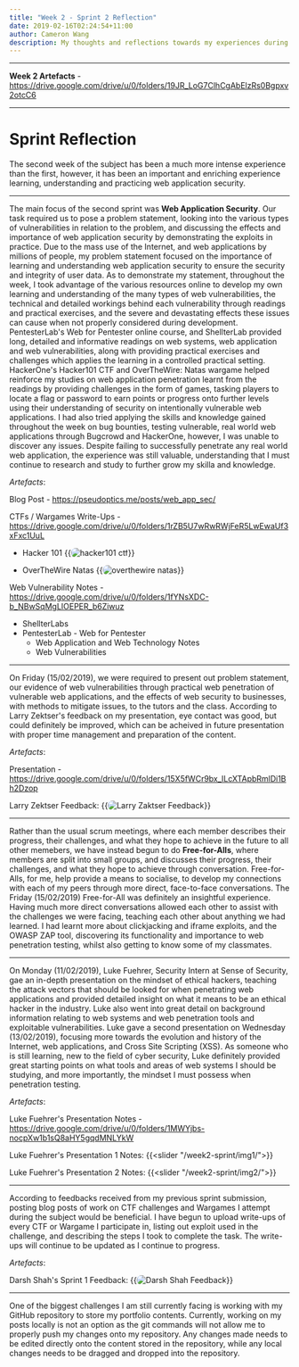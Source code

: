 ```yaml
---
title: "Week 2 - Sprint 2 Reflection"
date: 2019-02-16T02:24:54+11:00
author: Cameron Wang
description: My thoughts and reflections towards my experiences during the second week of the subject. 
---
```

---

**Week 2 Artefacts** - https://drive.google.com/drive/u/0/folders/19JR_LoG7ClhCgAbElzRs0Bgpxv2otcC6

---

# Sprint Reflection

The second week of the subject has been a much more intense experience than the first, however, it has been an important and enriching experience learning, understanding and practicing
web application security.

---

The main focus of the second sprint was **Web Application Security**. Our task required us to pose a problem statement, looking into the various types of vulnerabilities in relation to the problem, and discussing the effects and importance of web application security
by demonstrating the exploits in practice. Due to the mass use of the Internet, and web applications by millions of people, my problem statement focused on the importance of learning and understanding web application security to ensure the security
and integrity of user data. As to demonstrate my statement, throughout the week, I took advantage of the various resources online to develop my own learning and understanding of the many types of web vulnerabilities, the technical and detailed workings
behind each vulnerability through readings and practical exercises, and the severe and devastating effects these issues can cause when not properly considered during development. PentesterLab's Web for Pentester online course, and ShellterLab provided long,
detailed and informative readings on web systems, web application and web vulnerabilities, along with providing practical exercises and challenges which applies the learning in a controlled practical setting. HackerOne's Hacker101 CTF and OverTheWire: Natas wargame
helped reinforce my studies on web application penetration learnt from the readings by providing challenges in the form of games, tasking players to locate a flag or password to earn points or progress onto further levels using their understanding of security
on intentionally vulnerable web applications. I had also tried applying the skills and knowledge gained throughout the week on bug bounties, testing vulnerable, real world web applications through Bugcrowd and HackerOne, however, I was unable to discover any
issues. Despite failing to successfully penetrate any real world web application, the experience was still valuable, understanding that I must continue to research and study to further grow my skilla and knowledge.

*Artefacts*:

Blog Post - https://pseudoptics.me/posts/web_app_sec/

CTFs / Wargames Write-Ups - https://drive.google.com/drive/u/0/folders/1rZB5U7wRwRWjFeR5LwEwaUf3xFxc1UuL

- Hacker 101
{{<image src="/img/hacker101_ctf.jpg" alt="hacker101 ctf" position="center" style="border-radius: 8px;">}}
	
- OverTheWire Natas
{{<image src="/img/overthewire_natas.jpg" alt="overthewire natas" position="center" style="border-radius: 8px;">}}
	
Web Vulnerability Notes - https://drive.google.com/drive/u/0/folders/1fYNsXDC-b_NBwSqMgLIOEPER_b6Ziwuz

- ShellterLabs
- PentesterLab - Web for Pentester
	- Web Application and Web Technology Notes
	- Web Vulnerabilities
	
---

On Friday (15/02/2019), we were required to present out problem statement, our evidence of web vulnerabilities through practical web penetration of vulnerable web applications, and the effects of web security to businesses, with methods to mitigate issues, to the tutors
and the class. According to Larry Zektser's feedback on my presentation, eye contact was good, but could definitely be improved, which can be acheived in future presentation with proper time management and preparation of the content.

*Artefacts*:

Presentation - https://drive.google.com/drive/u/0/folders/15X5fWCr9bx_ILcXTApbRmlDi1Bh2Dzop

Larry Zektser Feedback:
{{<image src="/img/larry_feedback.jpg" alt="Larry Zaktser Feedback" position="center" style="border-radius: 8px;">}}

---

Rather than the usual scrum meetings, where each member describes their progress, their challenges, and what they hope to achieve in the future to all other memebers, we have instead begun to do **Free-for-Alls**, where members are split into small groups, and discusses
their progress, their challenges, and what they hope to achieve through conversation. Free-for-Alls, for me, help provide a means to socialise, to develop my connections with each of my peers through more direct, face-to-face conversations. The Friday (15/02/2019) Free-for-All
was definitely an insightful experience. Having much more direct conversations allowed each other to assist with the challenges we were facing, teaching each other about anything we had learned. I had learnt more about clickjacking and iframe exploits, and the OWASP ZAP tool,
discovering its functionality and importance to web penetration testing, whilst also getting to know some of my classmates.

---

On Monday (11/02/2019), Luke Fuehrer, Security Intern at Sense of Security, gae an in-depth presentation on the mindset of ethical hackers, teaching the attack vectors that should be looked for when penetrating web applications and provided detailed insight on what it means to be
an ethical hacker in the industry. Luke also went into great detail on background information relating to web systems and web penetration tools and exploitable vulnerabilities. Luke gave a second presentation on Wednesday (13/02/2019), focusing more towards the evolution and history
of the Internet, web applications, and Cross Site Scripting (XSS). As someone who is still learning, new to the field of cyber security, Luke definitely provided great starting points on what tools and areas of web systems I should be studying, and more importantly, the mindset I must
possess when penetration testing.

*Artefacts*:

Luke Fuehrer's Presentation Notes - https://drive.google.com/drive/u/0/folders/1MWYjbs-nocpXw1b1sQ8aHY5gqdMNLYkW

Luke Fuehrer's Presentation 1 Notes:
{{<slider "/week2-sprint/img1/">}}

Luke Fuehrer's Presentation 2 Notes:
{{<slider "/week2-sprint/img2/">}}

---

According to feedbacks received from my previous sprint submission, posting blog posts of work on CTF challenges and Wargames I attempt during the subject would be beneficial. I have begun to upload write-ups of every CTF or Wargame I participate in, listing out exploit used in the challenge,
and describing the steps I took to complete the task. The write-ups will continue to be updated as I continue to progress.

*Artefacts*:

Darsh Shah's Sprint 1 Feedback:
{{<image src="/img/darsh_feedback.png" alt="Darsh Shah Feedback" position="center" style="border-radius: 8px;">}}

---

One of the biggest challenges I am still currently facing is working with my GitHub repository to store my portfolio contents. Currently, working on my posts locally is not an option as the git commands will not allow me to properly push my changes onto my repository. Any changes made needs to be edited directly onto the content stored in the repository, while any local changes needs to be dragged and dropped into the repository.
